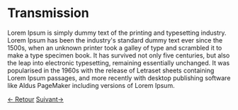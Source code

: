 # Transmission

Lorem Ipsum is simply dummy text of the printing and typesetting industry. Lorem Ipsum has been the industry's standard dummy text ever since the 1500s, when an unknown printer took a galley of type and scrambled it to make a type specimen book. It has survived not only five centuries, but also the leap into electronic typesetting, remaining essentially unchanged. It was popularised in the 1960s with the release of Letraset sheets containing Lorem Ipsum passages, and more recently with desktop publishing software like Aldus PageMaker including versions of Lorem Ipsum.

<div class="navBlock">
	<a href="#/esante/esante_acquisition?id=acquisition" class="navContent">&lt;- Retour</a>
	<a href="#/esante/esante_flux?id=les-différents-flux" class="navContent">Suivant-&gt;</a>
</div>

